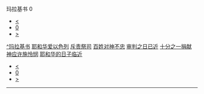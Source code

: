 ﻿





 玛拉基书 0




* [<](bible/GEN01.md)
* [0](bible/MAL.md)
* [>](bible/GEN01.md)



[^](bible/index.md)[玛拉基书](MAL01.htm#V0)
[耶和华爱以色列](bible/MAL01.md#V1)
[斥责祭司](bible/MAL01.md#V5)
[百姓对神不忠](bible/MAL02.md#V9)
[审判之日已近](bible/MAL02.md#V16)
[十分之一捐献](bible/MAL03.md#V5)
[神应许施怜悯](bible/MAL03.md#V12)
[耶和华的日子临近](bible/MAL04.md#V0)

* [<](bible/GEN01.md)
* [0](bible/MAL.md)
* [>](bible/GEN01.md)





---









